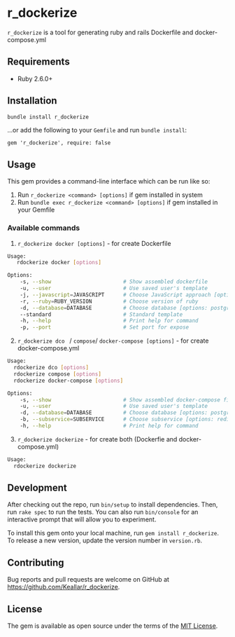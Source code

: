 # r_dockerize

 `r_dockerize` is a tool for generating ruby and rails Dockerfile and docker-compose.yml

## Requirements

* Ruby 2.6.0+

## Installation

```bash
bundle install r_dockerize
```
...or add the following to your `Gemfile` and run `bundle install`:
```
gem 'r_dockerize', require: false
```

## Usage

This gem provides a command-line interface which can be run like so:

1. Run `r_dockerize <command> [options]` if gem installed in system
2. Run `bundle exec r_dockerize <command> [options]` if gem installed in your Gemfile

### Available commands
1. `r_dockerize docker [options]` - for create Dockerfile
```bash
Usage:
   rdockerize docker [options]

Options:
    -s, --show                       # Show assembled dockerfile
    -u, --user                       # Use saved user's template
    -j, --javascript=JAVASCRIPT      # Choose JavaScript approach [options: npm, yarn]
    -r, --ruby=RUBY_VERSION          # Choose version of ruby
    -d, --database=DATABASE          # Choose database [options: postgresql, mysql, mongodb sqlite]
    --standard                       # Standard template
    -h, --help                       # Print help for command
    -p, --port                       # Set port for expose
```
2. `r_dockerize dco ` / `compose`/ `docker-compose [options]` - for create docker-compose.yml
```bash
Usage:
  rdockerize dco [options]
  rdockerize compose [options]
  rdockerize docker-compose [options]

Options:
    -s, --show                       # Show assembled docker-compose file
    -u, --user                       # Use saved user's template
    -d, --database=DATABASE          # Choose database [options: postgresql, mysql, mongodb, sqlite]
    -b, --subservice=SUBSERVICE      # Choose subservice [options: redis rabbitmq sidekiq]
    -h, --help                       # Print help for command

```
3. `r_dockerize dockerize` - for create both (Dockerfie and docker-compose.yml)
```bash
Usage:
  rdockerize dockerize
```

## Development

After checking out the repo, run `bin/setup` to install dependencies. Then, run `rake spec` to run the tests. You can also run `bin/console` for an interactive prompt that will allow you to experiment.

To install this gem onto your local machine, run `gem install r_dockerize`. To release a new version, update the version number in `version.rb`.

## Contributing

Bug reports and pull requests are welcome on GitHub at https://github.com/Keallar/r_dockerize.

## License

The gem is available as open source under the terms of the [MIT License](https://opensource.org/licenses/MIT).
